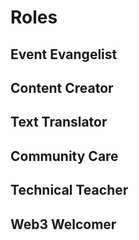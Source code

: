 # Roles

## Event Evangelist

## Content Creator

## Text Translator

## Community Care

## Technical Teacher

## Web3 Welcomer

